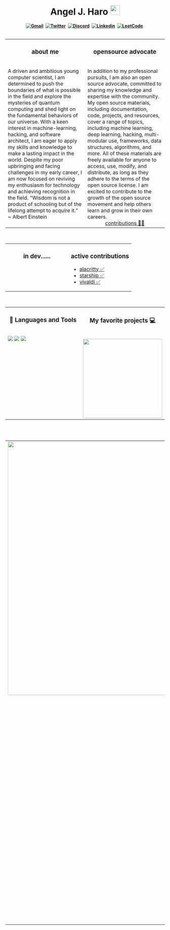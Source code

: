 <h1 align="center"><b> Angel J. Haro <img src="https://docs.google.com/uc?export=download&id=166Ecq6uBl61U14OUlkHOHIBv2ArKoumJ" alt="" width="30"></h1>

<!-- START  -->
<div align="center">
<a href="gasfasf"><img src="https://img.shields.io/badge/Gmail-D14836?style=for-the-badge&logo=gmail&logoColor=white" alt="Gmail" /></a>&nbsp;
<a href="https://twitter.com/aharo24"><img src="https://img.shields.io/badge/Twitter-1DA1F2?style=for-the-badge&logo=twitter&logoColor=white" alt="Twitter" /></a>&nbsp;
<a href="https://disord"><img src="https://img.shields.io/badge/Discord-7289DA?style=for-the-badge&logo=discord&logoColor=white" alt="Discord" /></a>&nbsp;
<a href="https://disord"><img src="https://img.shields.io/badge/LinkedIn-0077B5?style=for-the-badge&logo=linkedin&logoColor=white" alt="Linkedin" /></a>&nbsp;
<a href="https://disord"><img src="https://img.shields.io/badge/-LeetCode-FFA116?style=for-the-badge&logo=LeetCode&logoColor=black" alt="LeetCode" /></a>&nbsp;
</div>
<!-- END -->
  
<br />

<!-- START -->
<table><tr><td valign="top" width="50%">
  
<h3 align="center"> about me </h3>
<br />
A driven and ambitious young computer scientist, I am determined to push the boundaries of what is possible in the field and explore the mysteries of quantum computing and shed light on the fundamental behaviors of our universe. With a keen interest in machine-learning, hacking, and software architect, I am eager to apply my skills and knowledge to make a lasting impact in the world. Despite my poor upbringing and facing challenges in my early career, I am now focused on reviving my enthusiasm for technology and achieving recognition in the field. "Wisdom is not a product of schooling but of the lifelong attempt to acquire it.” ~ Albert Einstein

<!-- MID -->
</td><td valign="top" width="50%">
<h3 align="center"> opensource advocate </h2>
<br />
In addition to my professional pursuits, I am also an open source advocate, committed to sharing my knowledge and expertise with the community. My open source materials, including documentation, code, projects, and resources, cover a range of topics, including machine learning, deep learning, hacking, multi-modular use, frameworks, data structures, algorithms, and more. All of these materials are freely available for anyone to access, use, modify, and distribute, as long as they adhere to the terms of the open source license. I am excited to contribute to the growth of the open source movement and help others learn and grow in their own careers.

  
  <div align="center"> <a href="https://github.com/aharo24/opensource"> contributions 👨‍💻 </a> </div>
  
</tr></tr></table> 

<br />
<!-- END -->








<!-- START Point -->
<table><tr><td valign="top" width="50%">
<h3 align="center"> in dev......</h3>



<!-- MID  -->
</td><td valign="top" width="50%">
<h3 align="center"> active contributions </h3>
  
- [alacritty ✅](https://github.com/aharo24/dot-alacritty)
- [starship ✅](https://github.com/aharo24/dot-starship)
- [vivaldi  ✅](https://github.com/aharo24/dot-vivaldi)


</tr></tr></table> 
<!-- END -->











<!-- START  -->
</tr></tr></table> 
<br />
<table><tr><td valign="top" width="50%">

<h3 align="center"> 💼 Languages and Tools</h3>

<br />
<img src="https://img.shields.io/badge/-VSCode-007ACC?&style=for-the-badge&logo=visual-studio-code&logoColor=white" />
<img src="https://img.shields.io/badge/-Git-F05032?&style=for-the-badge&logo=git&logoColor=white" /> 
<img src="https://img.shields.io/badge/github-%23121011.svg?style=for-the-badge&logo=github&logoColor=white" />

<!-- MID  -->
</td><td valign="top" width="50%">

<div align="center">
<h3 align="center">My favorite projects 💻 </h3>
<br />
<a href="https://github.com/aharo24/opensource">
<img width="250" src="https://github-readme-stats.vercel.app/api/pin/?username=aharo24&repo=opensource&theme=tokyonight" />
</a>

</tr></tr></table> 
<br />
<br />

<!-- END -->





<!-- START  -->
<div align="center">
<table><tr><td valign="top" width="50%">
<img src="https://github-readme-stats.vercel.app/api/top-langs/?username=aharo24&theme=onedark" width=800bbut />

<!-- MID -->
</td><td valign="top" width="50%">
<br />

<img width="700" src="https://github-readme-streak-stats.herokuapp.com/?user=aharo24&theme=tokyonight" />



<img src="https://github-readme-stats.vercel.app/api?username=aharo24&show_icons=true&theme=onedark" width="800" />

</div>
<!-- END  -->










